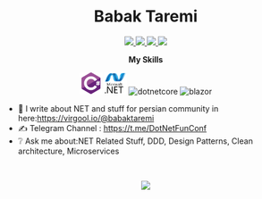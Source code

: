 <h1 align="center">Babak Taremi</h1>

<p align="center">
 <a href="https://www.linkedin.com/in/babak-taremi/" alt="Connect on LinkedIn">
   <img src="https://img.shields.io/badge/-Babak%20Taremi-0072b1?style=flat&logo=Linkedin&logoColor=white" />
 </a>
 
  <a href="mailto:babaktaremi@yahoo.com" alt="Email">
  <img src="https://img.shields.io/badge/-babaktaremi@yahoo.com-0072b1?style=flat&logo=yahoo&logoColor=white&color=purple" />
 </a>
 
  <a href="https://t.me/BoB_Tm" alt="My Telegram">
   <img src="https://img.shields.io/badge/-@BoB_Tm-0072b1?style=flat&logo=telegram&logoColor=white&color=darkblue" />
 </a>
 
<a href="https://twitter.com/intent/follow?screen_name=babaktaremi" alt="Follow on Twitter">
   <img src="https://img.shields.io/badge/-@BabakTaremi-0072b1?style=flat&logo=Twitter&logoColor=white" />
 </a>
  
</p>

<p align="center"> 
 <strong>
  My Skills
  </strong>
</p>

<p align="center"> 
  <img src="https://raw.githubusercontent.com/devicons/devicon/master/icons/csharp/csharp-original.svg" alt="csharp" width="40" height="40" />
  <img src="https://raw.githubusercontent.com/devicons/devicon/master/icons/dot-net/dot-net-original-wordmark.svg" alt="dotnet" width="40" height="40" />
<img src="https://upload.wikimedia.org/wikipedia/commons/thumb/e/ee/.NET_Core_Logo.svg/2048px-.NET_Core_Logo.svg.png" alt="dotnetcore" width="40" height="40" />
<img src="https://everyday.codes/wp-content/uploads/2019/12/BrandBlazor_nohalo_1000x.png" alt="blazor" width="40" height="40" />
</p>

- 📃 I write about NET and stuff for persian community in here:https://virgool.io/@babaktaremi
- ✍️ Telegram Channel : https://t.me/DotNetFunConf
- ❔ Ask me about:NET Related Stuff, DDD, Design Patterns, Clean architecture, Microservices 

</br>

<p align="center">
 <a href="#" alt=" github stats">
  <img src="https://github-readme-stats.vercel.app/api?username=babaktaremi&theme=tokyonight&show_icons=true" />
 </a>
</p>

